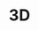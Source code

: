 ---
title: 3D
eleventyNavigation:
  title: 3D
  key: dg_3d
  order: 5
  parent: dg
template: "../de/3d/index.md"
---